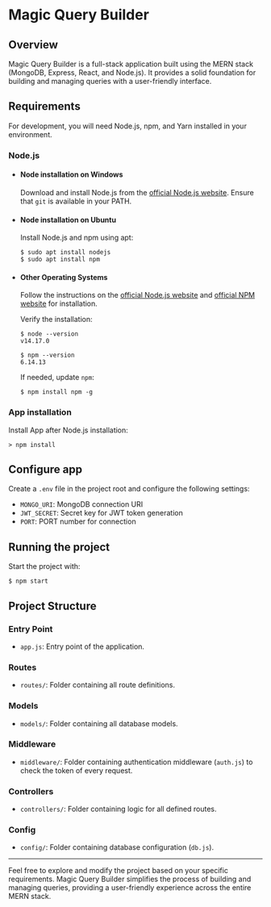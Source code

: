 # Magic Query Builder

## Overview

Magic Query Builder is a full-stack application built using the MERN stack (MongoDB, Express, React, and Node.js). It provides a solid foundation for building and managing queries with a user-friendly interface.

## Requirements

For development, you will need Node.js, npm, and Yarn installed in your environment.

### Node.js

- #### Node installation on Windows

  Download and install Node.js from the [official Node.js website](https://nodejs.org/). Ensure that `git` is available in your PATH.

- #### Node installation on Ubuntu

  Install Node.js and npm using apt:

      $ sudo apt install nodejs
      $ sudo apt install npm

- #### Other Operating Systems

  Follow the instructions on the [official Node.js website](https://nodejs.org/) and [official NPM website](https://npmjs.org/) for installation.

  Verify the installation:

      $ node --version
      v14.17.0

      $ npm --version
      6.14.13

  If needed, update `npm`:

      $ npm install npm -g

### App installation

Install App after Node.js installation:

    > npm install


## Configure app

Create a `.env` file in the project root and configure the following settings:

- `MONGO_URI`: MongoDB connection URI
- `JWT_SECRET`: Secret key for JWT token generation
- `PORT`: PORT number for connection

## Running the project

Start the project with:

    $ npm start


## Project Structure

### Entry Point

- `app.js`: Entry point of the application.

### Routes

- `routes/`: Folder containing all route definitions.

### Models

- `models/`: Folder containing all database models.

### Middleware

- `middleware/`: Folder containing authentication middleware (`auth.js`) to check the token of every request.

### Controllers

- `controllers/`: Folder containing logic for all defined routes.

### Config

- `config/`: Folder containing database configuration (`db.js`).

---

Feel free to explore and modify the project based on your specific requirements. Magic Query Builder simplifies the process of building and managing queries, providing a user-friendly experience across the entire MERN stack.
